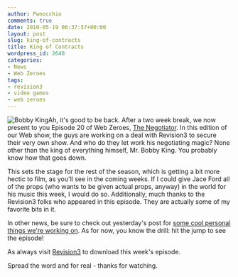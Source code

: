 ```yaml
---
author: Pwnocchio
comments: true
date: 2010-05-19 06:37:57+00:00
layout: post
slug: king-of-contracts
title: King of Contracts
wordpress_id: 2640
categories:
- News
- Web Zeroes
tags:
- revision3
- video games
- web zeroes
---
```


![Bobby King](http://smoothfewfilms.com/wp-content/uploads/2010/05/bobby-king.jpg)Ah, it's good to be back. After a two week break, we now present to you Episode 20 of Web Zeroes, [The Negotiator](http://smoothfewfilms.com/2010/05/19/the-negotiator/). In this edition of our Web show, the guys are working on a deal with Revision3 to secure their very own show. And who do they let work his negotiating magic? None other than the king of everything himself, Mr. Bobby King. You probably know how that goes down.

This sets the stage for the rest of the season, which is getting a bit more hectic to film, as you'll see in the coming weeks. If I could give Jace Ford all of the props (who wants to be given actual props, anyway) in the world for his music this week, I would do so. Additionally, much thanks to the Revision3 folks who appeared in this episode. They are actually some of my favorite bits in it.

In other news, be sure to check out yesterday's post for [some cool personal things we're working on](http://smoothfewfilms.com/2010/05/18/a-personal-touch/). As for now, you know the drill: hit the jump to see the episode!
<!-- more -->



As always visit [Revision3](http://www.revision3.com/webzeroes/thenegotiator/) to download this week's episode. 

Spread the word and for real - thanks for watching. 
